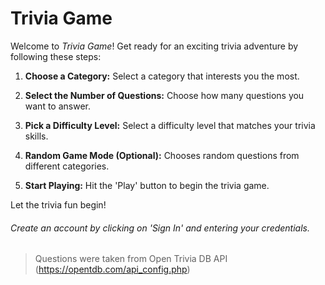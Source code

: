 <h1>Trivia Game</h1>

Welcome to *Trivia Game*! Get ready for an exciting trivia adventure by following these steps:

1. **Choose a Category:** Select a category that interests you the most.
   
2. **Select the Number of Questions:** Choose how many questions you want to answer.
   
3. **Pick a Difficulty Level:** Select a difficulty level that matches your trivia skills.

4. **Random Game Mode (Optional):** Chooses random questions from different categories.

5. **Start Playing:** Hit the 'Play' button to begin the trivia game.


Let the trivia fun begin!
<h6>Create an account by clicking on 'Sign In' and entering your credentials. </h6>
 
>Questions were taken from Open Trivia DB API (https://opentdb.com/api_config.php)
